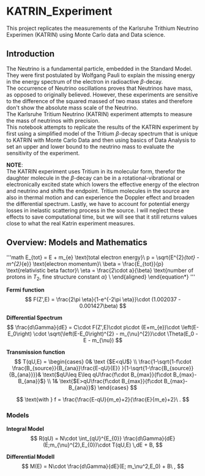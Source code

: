 # KATRIN_Experiment
This project replicates the measurements of the Karlsruhe Trithium Neutrino Experimen (KATRIN) using Monte Carlo data and Data science.

## Introduction

The Neutrino is a fundamental particle, embedded in the Standard Model. They were first postulated by Wolfgang Pauli to explain the missing energy in the energy spectrum of the electron in radioactive $\beta$-decay.  
The occurrence of Neutrino oscillations proves that Neutrinos have mass, as opposed to originally believed. However, these experiments are sensitive to the difference of the squared massed of two mass states and therefore don't show the absolute mass scale of the Neutrino.  
The Karlsruhe Tritium Neutrino (KATRIN) experiment attempts to measure the mass of neutrinos with precision.  
This notebook attempts to replicate the results of the KATRIN experiment by first using a simplified model of the Tritium $\beta$-decay spectrum that is unique to KATRIN with Monte Carlo Data and then using basics of Data Analysis to set an upper and lower bound to the neutrino mass to evaluate the sensitivity of the experiment.

**NOTE**:  
The KATRIN experiment uses Tritium in its molecular form, therefor the daughter molecule in the $\beta$-decay can be in a rotational-vibrational or electronically excited state which lowers the effective energy of the electron and neutrino and shifts the endpoint. Tritium molecules in the source are also in thermal motion and can experience the Doppler effect and broaden the differential spectrum. Lastly, we have to account for potential energy losses in inelastic scattering process in the source.
I will neglect these effects to save computational time, but we will see that it still returns values close to what the real Katrin experiment measures.

## Overview: Models and Mathematics

'''math
    E_{tot} = E + m_{e}  \text{total electron energy}\\
    p = \sqrt{E^{2}_{tot} - m^{2}_{e}} \text{electron momentum}\\
    \beta = \frac{E_{tot}}{p} \text{relativistic beta factor}\\
    \eta = \frac{2\cdot a}{\beta} \text{number of protons in $T_{2}$, fine structure 
            constant $\alpha$} \\
    \end{aligned}
\end{equation*}
'''

**Fermi function**
$$
    F(Z',E) = \frac{2\pi \eta}{1-e^{-2\pi \eta}}\cdot (1.002037 - 0.001427\beta)
$$

**Differential Spectrum**
$$
    \frac{d\Gamma}{dE} = C\cdot F(Z',E)\cdot p\cdot (E+m_{e})\cdot \left(E-E_0\right) \cdot \sqrt{\left(E-E_0\right)^{2} - m_{\nu}^{2}}\cdot \Theta(E_0 - E - m_{\nu})
$$

**Transmission function**
$$
    T(qU,E) =
    \begin{cases}
      0& \text {$E<qU$} \\ 
      \frac{1-\sqrt{1-f\cdot \frac{B_{source}}{B_{ana}}\frac{E-qU}{E}} }{1-\sqrt{1-\frac{B_{source}}{B_{ana}}}}& \text{$qU\leq E\leq qU\frac{f\cdot B_{max}}{f\cdot B_{max}-B_{ana}}$} \\
      1& \text{$E>qU\frac{f\cdot B_{max}}{f\cdot B_{max}-B_{ana}}$}
    \end{cases}
$$

$$
    \text{with } f = \frac{\frac{E-qU}{m_e}+2}{\frac{E}{m_e}+2}\ .
$$

### Models

**Integral Model**
$$
    R(qU) = N\cdot \int_{qU}^{E_{0}} \frac{d\Gamma}{dE}(E;m_{\nu}^{2},E_{0})\cdot T(qU,E) \,dE + B,
$$

**Differential Modell**
$$
    M(E) = N\cdot \frac{d\Gamma}{dE}(E; m_\nu^2,E_0) + B\ ,
$$
